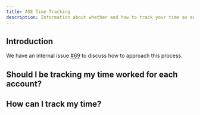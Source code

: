```yaml
---
title: ASE Time Tracking
description: Information about whether and how to track your time as an ASE
---
```


## Introduction

We have an internal issue [#69](https://gitlab.com/gitlab-com/support/assigned-support-engineers/-/issues/69) to discuss how to approach this process. 

## Should I be tracking my time worked for each account?

## How can I track my time?
